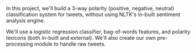 In this project, we'll build a 3-way polarity (positive, negative, neutral) classification system for tweets, without using NLTK's in-built sentiment analysis engine.

We'll use a logistic regression classifier, bag-of-words features, and polarity lexicons (both in-built and external). We'll also create our own pre-processing module to handle raw tweets.
